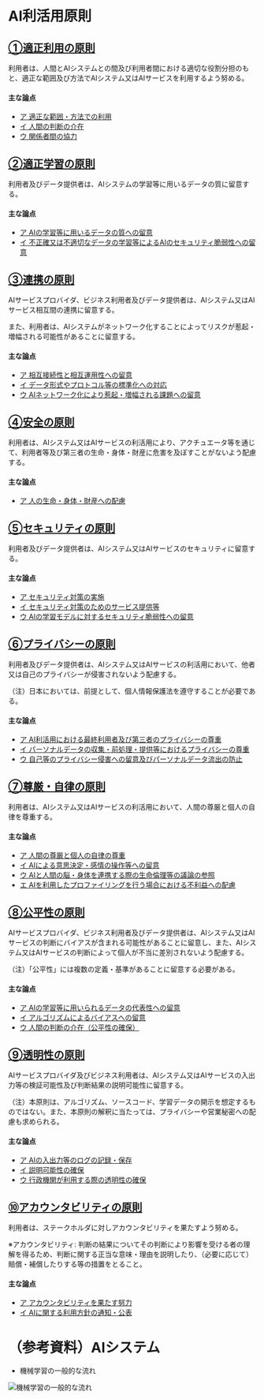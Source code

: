 # AI利活用原則

## [①適正利用の原則](./jpn/detail/01.md)
利用者は、人間とAIシステムとの間及び利用者間における適切な役割分担のもと、適正な範囲及び方法でAIシステム又はAIサービスを利用するよう努める。

#### 主な論点
* [ア 適正な範囲・方法での利用](./jpn/detail/01.md#a01a)
* [イ 人間の判断の介在](./jpn/detail/01.md#イ-人間の判断の介在)
* [ウ 関係者間の協力](./jpn/detail/01.md#ウ-関係者間の協力)


## [②適正学習の原則](./jpn/detail/02.md)
利用者及びデータ提供者は、AIシステムの学習等に用いるデータの質に留意する。

#### 主な論点
* [ア AIの学習等に用いるデータの質への留意](./jpn/detail/02.md#a02a)
* [イ 不正確又は不適切なデータの学習等によるAIのセキュリティ脆弱性への留意](./jpn/detail/02.md#イ-不正確又は不適切なデータの学習等によるAIのセキュリティ脆弱性への留意)


## [③連携の原則]()
AIサービスプロバイダ、ビジネス利用者及びデータ提供者は、AIシステム又はAIサービス相互間の連携に留意する。

また、利用者は、AIシステムがネットワーク化することによってリスクが惹起・増幅される可能性があることに留意する。

#### 主な論点
* [ア 相互接続性と相互運用性への留意]()
* [イ データ形式やプロトコル等の標準化への対応]()
* [ウ AIネットワーク化により惹起・増幅される課題への留意]()


## [④安全の原則]()
利用者は、AIシステム又はAIサービスの利活用により、アクチュエータ等を通じて、利用者等及び第三者の生命・身体・財産に危害を及ぼすことがないよう配慮する。

#### 主な論点
* [ア 人の生命・身体・財産への配慮]()


## [⑤セキュリティの原則]()
利用者及びデータ提供者は、AIシステム又はAIサービスのセキュリティに留意する。

#### 主な論点
* [ア セキュリティ対策の実施]()
* [イ セキュリティ対策のためのサービス提供等]()
* [ウ AIの学習モデルに対するセキュリティ脆弱性への留意]()


## [⑥プライバシーの原則]()
利用者及びデータ提供者は、AIシステム又はAIサービスの利活用において、他者又は自己のプライバシーが侵害されないよう配慮する。

（注）日本においては、前提として、個人情報保護法を遵守することが必要である。

#### 主な論点
* [ア AI利活用における最終利用者及び第三者のプライバシーの尊重]()
* [イ パーソナルデータの収集・前処理・提供等におけるプライバシーの尊重]()
* [ウ 自己等のプライバシー侵害への留意及びパーソナルデータ流出の防止]()


## [⑦尊厳・自律の原則]()
利用者は、AIシステム又はAIサービスの利活用において、人間の尊厳と個人の自律を尊重する。

#### 主な論点
* [ア 人間の尊厳と個人の自律の尊重]()
* [イ AIによる意思決定・感情の操作等への留意]()
* [ウ AIと人間の脳・身体を連携する際の生命倫理等の議論の参照]()
* [エ AIを利用したプロファイリングを行う場合における不利益への配慮]()


## [⑧公平性の原則]()
AIサービスプロバイダ、ビジネス利用者及びデータ提供者は、AIシステム又はAIサービスの判断にバイアスが含まれる可能性があることに留意し、また、AIシステム又はAIサービスの判断によって個人が不当に差別されないよう配慮する。

（注）「公平性」には複数の定義・基準があることに留意する必要がある。

#### 主な論点
* [ア AIの学習等に用いられるデータの代表性への留意]()
* [イ アルゴリズムによるバイアスへの留意]()
* [ウ 人間の判断の介在（公平性の確保）]()


## [⑨透明性の原則]()
AIサービスプロバイダ及びビジネス利用者は、AIシステム又はAIサービスの入出力等の検証可能性及び判断結果の説明可能性に留意する。

（注）本原則は、アルゴリズム、ソースコード、学習データの開示を想定するものではない。また、本原則の解釈に当たっては、プライバシーや営業秘密への配慮も求められる。

#### 主な論点
* [ア AIの入出力等のログの記録・保存]()
* [イ 説明可能性の確保]()
* [ウ 行政機関が利用する際の透明性の確保]()


## [⑩アカウンタビリティの原則]()
利用者は、ステークホルダに対しアカウンタビリティを果たすよう努める。

※アカウンタビリティ: 判断の結果についてその判断により影響を受ける者の理解を得るため、判断に関する正当な意味・理由を説明したり、（必要に応じて）賠償・補償したりする等の措置をとること。

#### 主な論点
* [ア アカウンタビリティを果たす努力]()
* [イ AIに関する利用方針の通知・公表]()


# （参考資料）AIシステム

* 機械学習の一般的な流れ

![機械学習の一般的な流れ](https://kohichi000000.github.io/ImgForDraftAIUtilGL/MLFlow.png)


